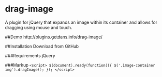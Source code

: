 # drag-image
A plugin for jQuery that expands an image within its container and allows for dragging using mouse and touch.

##Demo
http://plugins.getdans.info/drag-image/

##Installation
Download from GitHub

###Requirements
jQuery

###Markup
`<script>
$(document).ready(function(){
    $('.image-container img').dragImage();
});
</script>`
